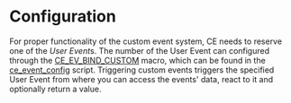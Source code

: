 # Configuration
For proper functionality of the custom event system, CE needs to reserve one of the *User Event*s. The number of the User Event can configured through the [CE_EV_BIND_CUSTOM](./CE_EV_BIND_CUSTOM.html) macro, which can be found in the [ce_event_config](./ce_event_config.html) script. Triggering custom events triggers the specified User Event from where you can access the events' data, react to it and optionally return a value.